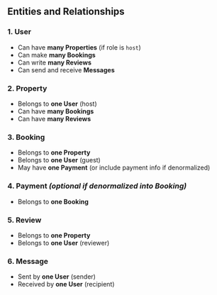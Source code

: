 ## Entities and Relationships

### 1. User
- Can have **many Properties** (if role is `host`)
- Can make **many Bookings**
- Can write **many Reviews**
- Can send and receive **Messages**

### 2. Property
- Belongs to **one User** (host)
- Can have **many Bookings**
- Can have **many Reviews**

### 3. Booking
- Belongs to **one Property**
- Belongs to **one User** (guest)
- May have **one Payment** (or include payment info if denormalized)

### 4. Payment *(optional if denormalized into Booking)*
- Belongs to **one Booking**

### 5. Review
- Belongs to **one Property**
- Belongs to **one User** (reviewer)

### 6. Message
- Sent by **one User** (sender)
- Received by **one User** (recipient)
